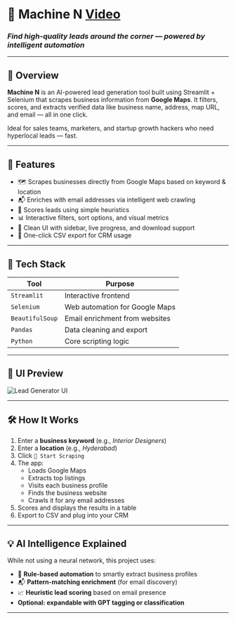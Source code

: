 # 🤖 Machine N [Video](https://drive.google.com/drive/folders/1x8-K0oJW0Au8vnAk3ZhgWbR9nQh1Dsb_)
### *Find high-quality leads around the corner — powered by intelligent automation*

---

## 🚀 Overview

**Machine N** is an AI-powered lead generation tool built using Streamlit + Selenium that scrapes business information from **Google Maps**. It filters, scores, and extracts verified data like business name, address, map URL, and email — all in one click.

Ideal for sales teams, marketers, and startup growth hackers who need hyperlocal leads — fast.

---

## 🌟 Features

- 🗺️ Scrapes businesses directly from Google Maps based on keyword & location
- 📬 Enriches with email addresses via intelligent web crawling
- 🧠 Scores leads using simple heuristics
- 📊 Interactive filters, sort options, and visual metrics
- 🎨 Clean UI with sidebar, live progress, and download support
- 📁 One-click CSV export for CRM usage

---

## 🧠 Tech Stack

| Tool         | Purpose                          |
|--------------|-----------------------------------|
| `Streamlit`  | Interactive frontend              |
| `Selenium`   | Web automation for Google Maps    |
| `BeautifulSoup` | Email enrichment from websites |
| `Pandas`     | Data cleaning and export          |
| `Python`     | Core scripting logic              |

---

## 📸 UI Preview

![Lead Generator UI](https://i.imgur.com/B9Z1SUP.png)

---

## 🛠 How It Works

1. Enter a **business keyword** (e.g., *Interior Designers*)  
2. Enter a **location** (e.g., *Hyderabad*)  
3. Click `🚀 Start Scraping`  
4. The app:
   - Loads Google Maps
   - Extracts top listings
   - Visits each business profile
   - Finds the business website
   - Crawls it for any email addresses
5. Scores and displays the results in a table
6. Export to CSV and plug into your CRM

---

## 💡 AI Intelligence Explained

While not using a neural network, this project uses:

- 🧠 **Rule-based automation** to smartly extract business profiles  
- 📬 **Pattern-matching enrichment** (for email discovery)  
- 📈 **Heuristic lead scoring** based on email presence  
- **Optional: expandable with GPT tagging or classification**

---


